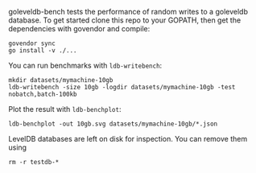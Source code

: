 goleveldb-bench tests the performance of random writes to a goleveldb database. To get
started clone this repo to your GOPATH, then get the dependencies with govendor and
compile:

    govendor sync
    go install -v ./...

You can run benchmarks with `ldb-writebench`:

    mkdir datasets/mymachine-10gb
    ldb-writebench -size 10gb -logdir datasets/mymachine-10gb -test nobatch,batch-100kb

Plot the result with `ldb-benchplot`:

    ldb-benchplot -out 10gb.svg datasets/mymachine-10gb/*.json

LevelDB databases are left on disk for inspection. You can remove them using

    rm -r testdb-*
